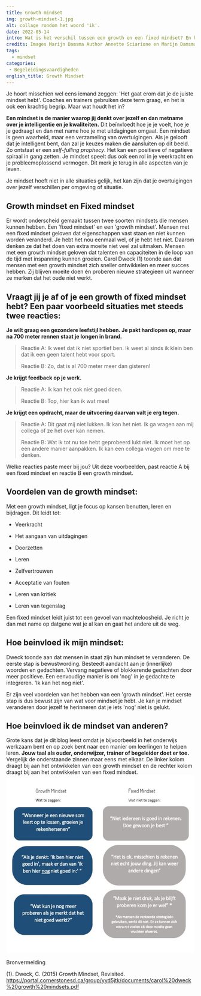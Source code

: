 ```yaml
---
title: Growth mindset
img: growth-mindset-1.jpg
alt: collage rondom het woord 'ik'.
date: 2022-05-14
intro: Wat is het verschil tussen een growth en een fixed mindset? En hoe beinvloed je je eigen mindset of die van bijvoorbeeld je leerlingen?
credits: Images Marijn Damsma Author Annette Sciarione en Marijn Damsma
tags:
  - mindset
categories:
 - Begeleidingsvaardigheden
english_title: Growth Mindset
---
```


Je hoort misschien wel eens iemand zeggen: 'Het gaat erom dat je de
juiste mindset hebt'. Coaches en trainers gebruiken deze term graag, en het is ook een krachtig begrip. Maar wat houdt het in?

**Een mindset is de manier waarop jij denkt over jezelf en dan metname
over je intelligentie en je kwaliteiten.** Dit beïnvloedt hoe je je voelt,
hoe je je gedraagt en dan met name hoe je met uitdagingen omgaat. Een
mindset is geen waarheid, maar een verzameling van overtuigingen. Als je
gelooft dat je intelligent bent, dan zal je keuzes maken die aansluiten
op dit beeld. Zo ontstaat er een *self-fulling prophecy*. Het kan een
positieve of negatieve spiraal in gang zetten. Je mindset speelt dus ook
een rol in je veerkracht en je probleemoplossend vermogen. Dit merk je
terug in alle aspecten van je leven.

Je mindset hoeft niet in alle situaties gelijk, het kan zijn dat je
overtuigingen over jezelf verschillen per omgeving of situatie.

## Growth mindset en Fixed mindset

Er wordt onderscheid gemaakt tussen twee soorten mindsets die mensen
kunnen hebben. Een 'fixed mindset' en een 'growth mindset'. Mensen met
een fixed mindset geloven dat eigenschappen vast staan en niet kunnen
worden veranderd. Je hebt het nou eenmaal wel, of je hebt het niet.
Daarom denken ze dat het doen van extra moeite niet veel zal uitmaken.
Mensen met een growth mindset geloven dat talenten en capaciteiten in
de loop van de tijd met inspanning kunnen groeien. Carol Dweck (1)
toonde aan dat mensen met een growth mindset zich sneller ontwikkelen en
meer succes hebben. Zij blijven moeite doen én proberen nieuwe
strategieen uit wanneer ze merken dat het oude niet werkt.

## Vraagt jij je af of je een growth of fixed mindset hebt? Een paar voorbeeld situaties met steeds twee reacties:

**Je wilt graag een gezondere leefstijl hebben. Je pakt hardlopen op,
maar na 700 meter rennen staat je longen in brand.**

> Reactie A: Ik weet dat ik niet sportief ben. Ik weet al sinds ik klein
> ben dat ik een geen talent hebt voor sport.
>
> Reactie B: Zo, dat is al 700 meter meer dan gisteren!



**Je krijgt feedback op je werk.**

> Reactie A: Ik kan het ook niet goed doen.
>
> Reactie B: Top, hier kan ik wat mee!



**Je krijgt een opdracht, maar de uitvoering daarvan valt je erg tegen.**

> Reactie A: Dit gaat mij niet lukken. Ik kan het niet. Ik ga vragen aan
> mij collega of ze het over kan nemen.
>
> Reactie B: Wat ik tot nu toe hebt geprobeerd lukt niet. Ik moet het op
> een andere manier aanpakken. Ik kan een collega vragen om mee te
> denken.

Welke reacties paste meer bij jou? Uit deze voorbeelden, past reactie A
bij een fixed mindset en reactie B een growth mindset.

## Voordelen van de growth mindset:

Met een growth mindset, ligt je focus op kansen benutten, leren en
bijdragen. Dit leidt tot:

-   Veerkracht

-   Het aangaan van uitdagingen

-   Doorzetten

-   Leren

-   Zelfvertrouwen

-   Acceptatie van fouten

-   Leren van kritiek

-   Leren van tegenslag

Een fixed mindset leidt juist tot een gevoel van machteloosheid. Je
richt je dan met name op datgene wat je al kan en gaat het andere uit de weg.

## Hoe beinvloed ik mijn mindset:

Dweck toonde aan dat mensen in staat zijn hun mindset te veranderen. De
eerste stap is bewustwording. Besteedt aandacht aan je (innerlijke)
woorden en gedachten. Vervang negatieve of blokkerende gedachten door
meer positieve. Een eenvoudige manier is om 'nog' in je gedachte te
integreren. 'Ik kan het nog niet'.

Er zijn veel voordelen van het hebben van een 'growth mindset'. Het
eerste stap is dus bewust zijn van wat voor mindset je hebt. Je kan je
mindset veranderen door jezelf te herinneren dat je iets 'nog' niet is
gelukt.

## Hoe beinvloed ik de mindset van anderen?

Grote kans dat je dit blog leest omdat je bijvoorbeeld in het onderwijs
werkzaam bent en op zoek bent naar een manier om leerlingen te helpen
leren. **Jouw taal als ouder, onderwijzer, trainer of begeleider doet er
toe.** Vergelijk de onderstaande zinnen maar eens met elkaar. De linker
kolom draagt bij aan het ontwikkelen van een growth mindset en de
rechter kolom draagt bij aan het ontwikkelen van een fixed mindset.
![Voorbeeld uitspraken](./growth-mindset-2.jpg)


Bronvermelding

(1). Dweck, C. (2015) Growth Mindset, Revisited.
https://portal.cornerstonesd.ca/group/yyd5jtk/documents/carol%20dweck%20growth%20mindsets.pdf

